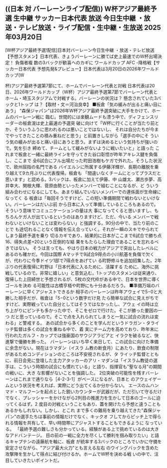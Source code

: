 <h2>((日本 対 バーレーンライブ配信)) W杯アジア最終予選 生中継 サッカー日本代表 放送 今日生中継 ・放送・テレビ放送・ライブ配信・生中継・生放送 2025年03月20日</h2>

[W杯アジア最終予選!配信]日本対バーレーン今日生中継 ・放送・テレビ放送【予想スタメン】日本代表、きょうバーレーンに勝てば史上最速でのW杯出場決定！ 負傷者複 数の3バックが歓喜へのカギに
ワールドカップ AFC -降格戦【サッカー日本代表 予想先発&プレビュー】日本代表は3月20日の2026年ワールドカップ(W

杯)アジア最終予選第7節にて、ホームでバーレーン代表と対戦 日本代表は20日、2026年ワールドカップ（W杯）アジア最終予選第7節でバーレーン代表と
ホーム・埼玉スタジアムで対戦する。バーレーンの状況は？ 懸念されていた3バックと1トップ
は？【取材・文＝河治良幸】
■板倉「気の緩みが出ると痛い目にあう」
"森保ジャパン"は2026年W杯アジア最終予選突破に大手をかけて、ホームのバーレーン戦に
臨む。世間的には楽観ムードも漂う中で、ディフェンスリーダーの板倉滉は史上最速の予選突
破に向けて「W杯に行くことが当たり前とか、そういうふうに思われるのは悪いことではないし、
それは自分たちが今までやってきたことの積み重ねだと思う」と前置きしながら「選手の中にそ
ういう気の緩みが出ると痛い目にあうと思う。まずは決めるという気持ちが強いので。気を引き
締めて、チームとして緩みがないように戦いたいと」と語った
これまで板倉と一緒に最終ラインを守ってきた谷口彰悟が昨年アキレス腱を負傷し、ここまで
全6試合にフル出場だった町田浩樹もケガで外れた。そうした状況で、欧州屈指の名門である
バイエルンに所属する伊藤洋輝が、長期の離脱を乗り越えて9カ月ぶりに代表復帰。板倉も
「間違いなくチームにとってプラスだと思います」と認める。3バックは、板倉に加えて伊藤、中
山雄太、瀬古歩夢、高井幸大、関根大輝、菅原由勢といったメンバーで組むことになるが、ど
ういう組み合わせになるにしても、あまり組んでいないメンバーでの連係面が生命線になってく
る
板倉は「毎回そうですけど、この短い準備期間で戦わないといけない。バーレーンはだいぶ前
から日本に入って準備しているところもあるので。そういう意味でコミュニケーションの量は大
事になってくると思いますし、もちろんケガ人が出ているというのはありますけど、ただ、今いる
メンバーで戦わないといけないことは変わらない」と強調する。90分の中で、当たり前のことで
も途切れることなく情報を伝え合っていく。それが一瞬のスキでやられてしまう最終予選を乗り
切るカギであり、結果的に日本がここまで6試合で勝ち点16、得失点差+20という圧倒的な結
果をもたらした理由であることを忘れるべきではない。
そうは言っても、やはり日本の戦力がアジアで突出したレベルにあるのも確かだ。今回は国際
Aマッチで9試合9得点の小川航基を負傷で欠くが、代わりに今季ドイツ1部で7得点をあげてい
る町野修斗を追加招集した。2年ぶりの代表復帰に町野は「日本代表に入るために、活躍する
ために、海外に挑戦しているので。非常に嬉しい」と意気込む。1トップのスタメンは従来通り、
復帰した上田綺世と予想されるが、5枚の交代枠がある中で、日本を世界に導くゴールを決め
る可能性は古橋亨梧や町野にも十分あるだろう。
■準備万端のバーレーンに早くアジャストできるか
相手のバーレーンは昨年アウェイで5−0と大勝した相手だが、板倉は「5−0という数字だけ見
たら簡単な試合に見えがちですけど、実際戦っていた自分としてはそうではなかったし、アウェ
イの時は立ち上がりにピンチも多かった中で、そこをゼロで行けた。そこが勝った要因の一つ
だと思っているので。そこで点を入れられてしまうと一気に試合の流れは変わる」と警戒する。
あの試合から多くのことを学んだというドラガン・タライッチ監督は多くの試合を重ねる中で、着
実にチーム力を高めており、昨年末に行われたガルフ・カップでは強豪国のサウジアラビアと
イラクを破るなど、快進撃で優勝を飾った。
バーレーンはいち早く来日して、この試合に向けた準備に余念がない。現在はラマダン（イスラ
ム教の断食月）にあたり、飲食の制限があるためコンディションのところは不安視されるが、タ
ライッチ監督とともに、前日会見に登壇した主力アタッカーのアリ・マダンは「イスラム教徒の選
手は、こういう時期の試合にも慣れている」と語り、指揮官も"聖なる月"の期間の戦いに、大き
な影響がないことを強調した。
2位突破の可能性を残すバーレーンはこれまで通りなら［4-2-3-1］がベースになるが、日本と
のアウェイゲームという状況を考えれば、実際にどう出てくるか分からない。
エースのムハンマド・マルフーンを起点とした鋭いカウンターが武器だが、ただ引いて守るだけ
でなく、プレッシャーをかけながら2列目の推進力を生かして日本のゴールに迫ってくるはず。2
度目の対戦ということもあり、蓋を開けたら予想と違うこともあるかもしれない。しかし、とこれ
まで多くの難局を乗り越えてきた"森保ジャパン"の選手たちは事前の情報だけでなく、キックオ
フしてからピッチ上で得られる情報を共有して、早い時間帯にアジャストすることもできるように
なっている。
「最終予選の難しさも分かっている。経験がある上で挑めているのは大きなアドバンテージ。
目の前の一戦に全力を尽くして勝利を掴み取りたい」と語るキャプテンの遠藤航を軸に、板倉
が統率する3バックのところでいかに守備を安定させながら、"アジア最大火力"とも言える左右
のウイングバックを含めた攻撃陣を生かして得点に結び付けるか。ホームでW杯を決める戦
いの中で、注目していきたいポイントだ。
